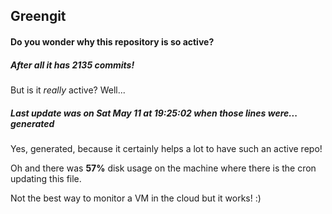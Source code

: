 ## Greengit

#### Do you wonder why this repository is so active?

##### After all it has 2135 commits!

But is it *really* active? Well...

##### Last update was on Sat May 11 at 19:25:02 when those lines were... generated

Yes, generated, because it certainly helps a lot to have such an active repo!

Oh and there was **57%** disk usage on the machine
where there is the cron updating this file.

Not the best way to monitor a VM in the cloud but it works! :)
